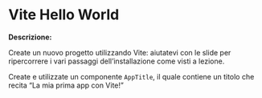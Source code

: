 Vite Hello World
===
**Descrizione:**

Create un nuovo progetto utilizzando Vite: aiutatevi con le slide per ripercorrere i vari passaggi dell’installazione come visti a lezione.

Create e utilizzate un componente `AppTitle`, il quale contiene un titolo che recita “La mia prima app con Vite!”